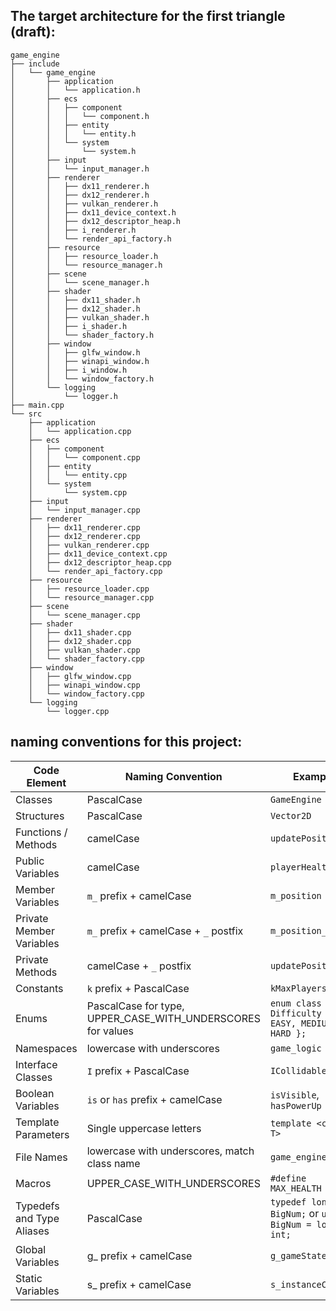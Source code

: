 ## The target architecture for the first triangle (draft):
```
game_engine
├── include
│   └── game_engine
│       ├── application
│       │   └── application.h
│       ├── ecs
│       │   ├── component
│       │   │   └── component.h
│       │   ├── entity
│       │   │   └── entity.h
│       │   └── system
│       │       └── system.h
│       ├── input
│       │   └── input_manager.h
│       ├── renderer
│       │   ├── dx11_renderer.h
│       │   ├── dx12_renderer.h
│       │   ├── vulkan_renderer.h
│       │   ├── dx11_device_context.h
│       │   ├── dx12_descriptor_heap.h
│       │   ├── i_renderer.h
│       │   └── render_api_factory.h
│       ├── resource
│       │   ├── resource_loader.h
│       │   └── resource_manager.h
│       ├── scene
│       │   └── scene_manager.h
│       ├── shader
│       │   ├── dx11_shader.h
│       │   ├── dx12_shader.h
│       │   ├── vulkan_shader.h
│       │   ├── i_shader.h
│       │   └── shader_factory.h
│       ├── window
│       │   ├── glfw_window.h
│       │   ├── winapi_window.h
│       │   ├── i_window.h
│       │   └── window_factory.h
│       └── logging
│           └── logger.h
├── main.cpp
└── src
    ├── application
    │   └── application.cpp
    ├── ecs
    │   ├── component
    │   │   └── component.cpp
    │   ├── entity
    │   │   └── entity.cpp
    │   └── system
    │       └── system.cpp
    ├── input
    │   └── input_manager.cpp
    ├── renderer
    │   ├── dx11_renderer.cpp
    │   ├── dx12_renderer.cpp
    │   ├── vulkan_renderer.cpp
    │   ├── dx11_device_context.cpp
    │   ├── dx12_descriptor_heap.cpp
    │   └── render_api_factory.cpp
    ├── resource
    │   ├── resource_loader.cpp
    │   └── resource_manager.cpp
    ├── scene
    │   └── scene_manager.cpp
    ├── shader
    │   ├── dx11_shader.cpp
    │   ├── dx12_shader.cpp
    │   ├── vulkan_shader.cpp
    │   └── shader_factory.cpp
    ├── window
    │   ├── glfw_window.cpp
    │   ├── winapi_window.cpp
    │   └── window_factory.cpp
    └── logging
        └── logger.cpp

```

## naming conventions for this project:

| Code Element | Naming Convention | Example |
| --- | --- | --- |
| Classes | PascalCase | `GameEngine` |
| Structures | PascalCase | `Vector2D` |
| Functions / Methods | camelCase | `updatePosition()` |
| Public Variables | camelCase | `playerHealth` |
| Member Variables | `m_` prefix + camelCase | `m_position` |
| Private Member Variables | `m_` prefix + camelCase + `_` postfix | `m_position_` |
| Private Methods | camelCase + `_` postfix | `updatePosition_()` |
| Constants | `k` prefix + PascalCase | `kMaxPlayers` |
| Enums | PascalCase for type, UPPER_CASE_WITH_UNDERSCORES for values | `enum class Difficulty { EASY, MEDIUM, HARD };` |
| Namespaces | lowercase with underscores | `game_logic` |
| Interface Classes | `I` prefix + PascalCase | `ICollidable` |
| Boolean Variables | `is` or `has` prefix + camelCase | `isVisible`, `hasPowerUp` |
| Template Parameters | Single uppercase letters | `template <class T>` |
| File Names | lowercase with underscores, match class name | `game_engine.h` |
| Macros | UPPER_CASE_WITH_UNDERSCORES | `#define MAX_HEALTH 100` |
| Typedefs and Type Aliases | PascalCase | `typedef long int BigNum;` or `using BigNum = long int;` |
| Global Variables | g_ prefix + camelCase | `g_gameState` |
| Static Variables | s_ prefix + camelCase | `s_instanceCount` |
